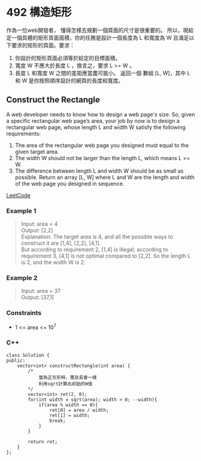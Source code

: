 # 492 構造矩形

作為一位web開發者， 懂得怎樣去規劃一個頁面的尺寸是很重要的。 所以，現給定一個具體的矩形頁面面積，你的任務是設計一個長度為 L 和寬度為 W 且滿足以下要求的矩形的頁面。要求：

1. 你設計的矩形頁面必須等於給定的目標面積。
2. 寬度 W 不應大於長度 L ，換言之，要求 L >= W 。
3. 長度 L 和寬度 W 之間的差距應當盡可能小。
返回一個 數組 [L, W]，其中 L 和 W 是你按照順序設計的網頁的長度和寬度。

##  Construct the Rectangle

A web developer needs to know how to design a web page's size. So, given a specific rectangular web page’s area, your job by now is to design a rectangular web page, whose length L and width W satisfy the following requirements:

1. The area of the rectangular web page you designed must equal to the given target area.
2. The width W should not be larger than the length L, which means L >= W.
3. The difference between length L and width W should be as small as possible.
Return an array [L, W] where L and W are the length and width of the web page you designed in sequence.

[LeetCode](https://leetcode.cn/problems/construct-the-rectangle/)

### Example 1

>Input: area = 4  
Output: [2,2]  
Explanation: The target area is 4, and all the possible ways to construct it are [1,4], [2,2], [4,1].   
But according to requirement 2, [1,4] is illegal; according to requirement 3,  [4,1] is not optimal compared to [2,2]. So the length L is 2, and the width W is 2.

### Example 2

> Input: area = 37  
Output: [37,1]  


### Constraints

* 1 <= area <= 10<sup>7</sup>

### C++ 

```
class Solution {
public:
    vector<int> constructRectangle(int area) {
        /*
            當為正方形時，寬及長會一樣
            利用sqrt計算出初始的W值
        */
        vector<int> ret(2, 0);
        for(int width = sqrt(area); width > 0; --width){
            if(area % width == 0){
                ret[0] = area / width;
                ret[1] = width;
                break;
            }
        }

        return ret;
    }
};
```